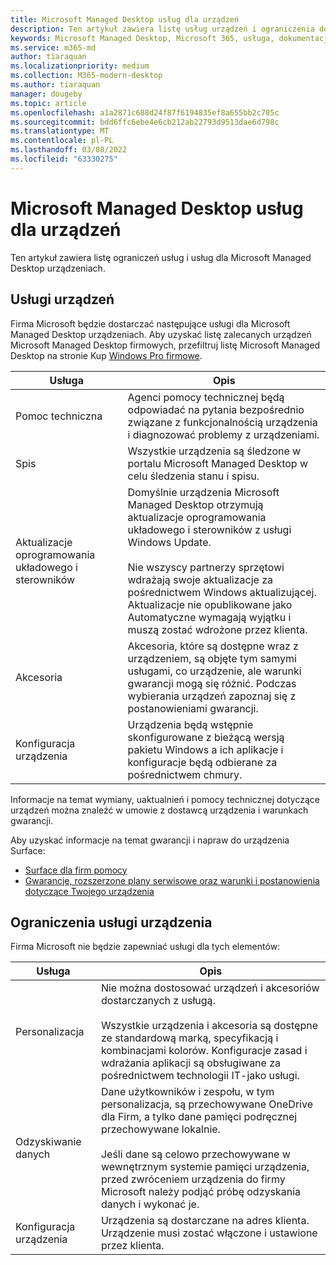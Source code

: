 ```yaml
---
title: Microsoft Managed Desktop usług dla urządzeń
description: Ten artykuł zawiera listę usług urządzeń i ograniczenia dotyczące Microsoft Managed Desktop.
keywords: Microsoft Managed Desktop, Microsoft 365, usługa, dokumentacja
ms.service: m365-md
author: tiaraquan
ms.localizationpriority: medium
ms.collection: M365-modern-desktop
ms.author: tiaraquan
manager: dougeby
ms.topic: article
ms.openlocfilehash: a1a2871c688d24f87f6194835ef8a655bb2c785c
ms.sourcegitcommit: bdd6ffc6ebe4e6cb212ab22793d9513dae6d798c
ms.translationtype: MT
ms.contentlocale: pl-PL
ms.lasthandoff: 03/08/2022
ms.locfileid: "63330275"
---
```

# <a name="microsoft-managed-desktop-device-services"></a>Microsoft Managed Desktop usług dla urządzeń

Ten artykuł zawiera listę ograniczeń usług i usług dla Microsoft Managed Desktop urządzeniach.

## <a name="device-services"></a>Usługi urządzeń

Firma Microsoft będzie dostarczać następujące usługi dla Microsoft Managed Desktop urządzeniach. Aby uzyskać listę zalecanych urządzeń Microsoft Managed Desktop firmowych, przefiltruj listę Microsoft Managed Desktop na stronie Kup [Windows Pro firmowe](https://www.microsoft.com/windows/business/devices).

| Usługa | Opis |
| ----- | ----- |
| Pomoc techniczna | Agenci pomocy technicznej będą odpowiadać na pytania bezpośrednio związane z funkcjonalnością urządzenia i diagnozować problemy z urządzeniami.
| Spis | Wszystkie urządzenia są śledzone w portalu Microsoft Managed Desktop w celu śledzenia stanu i spisu.
| Aktualizacje oprogramowania układowego i sterowników | Domyślnie urządzenia Microsoft Managed Desktop otrzymują aktualizacje oprogramowania układowego i sterowników z usługi Windows Update.<br><br>Nie wszyscy partnerzy sprzętowi wdrażają swoje aktualizacje za pośrednictwem Windows aktualizującej. Aktualizacje nie opublikowane jako Automatyczne wymagają wyjątku i muszą zostać wdrożone przez klienta.
| Akcesoria | Akcesoria, które są dostępne wraz z urządzeniem, są objęte tym samymi usługami, co urządzenie, ale warunki gwarancji mogą się różnić. Podczas wybierania urządzeń zapoznaj się z postanowieniami gwarancji.
| Konfiguracja urządzenia | Urządzenia będą wstępnie skonfigurowane z bieżącą wersją pakietu Windows a ich aplikacje i konfiguracje będą odbierane za pośrednictwem chmury.

Informacje na temat wymiany, uaktualnień i pomocy technicznej dotyczące urządzeń można znaleźć w umowie z dostawcą urządzenia i warunkach gwarancji.

Aby uzyskać informacje na temat gwarancji i napraw do urządzenia Surface:

- [Surface dla firm pomocy](https://support.microsoft.com/hub/4339296/surface-for-business-help)
- [Gwarancje, rozszerzone plany serwisowe oraz warunki i postanowienia dotyczące Twojego urządzenia](https://support.microsoft.com/help/4040687/info-about-warranties-extended-service-plans-and-terms-conditions)

## <a name="device-service-limitations"></a>Ograniczenia usługi urządzenia

Firma Microsoft nie będzie zapewniać usługi dla tych elementów:

| Usługa | Opis |
| ----- | ----- |  
| Personalizacja | Nie można dostosować urządzeń i akcesoriów dostarczanych z usługą.<br><br>Wszystkie urządzenia i akcesoria są dostępne ze standardową marką, specyfikacją i kombinacjami kolorów. Konfiguracje zasad i wdrażania aplikacji są obsługiwane za pośrednictwem technologii IT-jako usługi.
| Odzyskiwanie danych | Dane użytkowników i  zespołu, w tym personalizacja, są przechowywane OneDrive dla Firm, a tylko dane pamięci podręcznej przechowywane lokalnie.<br><br>Jeśli dane są celowo przechowywane w wewnętrznym systemie pamięci urządzenia, przed zwróceniem urządzenia do firmy Microsoft należy podjąć próbę odzyskania danych i wykonać je.
| Konfiguracja urządzenia | Urządzenia są dostarczane na adres klienta. Urządzenie musi zostać włączone i ustawione przez klienta.
